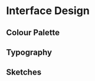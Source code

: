 Interface Design
================

Colour Palette
--------------

Typography
----------

Sketches
--------
